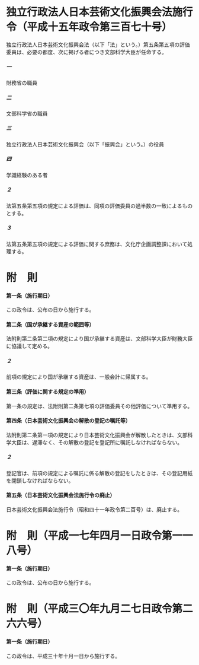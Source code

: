 # 独立行政法人日本芸術文化振興会法施行令（平成十五年政令第三百七十号）
独立行政法人日本芸術文化振興会法（以下「法」という。）第五条第五項の評価委員は、必要の都度、次に掲げる者につき文部科学大臣が任命する。
##### 一
財務省の職員
##### 二
文部科学省の職員
##### 三
独立行政法人日本芸術文化振興会（以下「振興会」という。）の役員
##### 四
学識経験のある者
##### ２
法第五条第五項の規定による評価は、同項の評価委員の過半数の一致によるものとする。
##### ３
法第五条第五項の規定による評価に関する庶務は、文化庁企画調整課において処理する。
# 附　則
#### 第一条（施行期日）
この政令は、公布の日から施行する。
#### 第二条（国が承継する資産の範囲等）
法附則第二条第二項の規定により国が承継する資産は、文部科学大臣が財務大臣に協議して定める。
##### ２
前項の規定により国が承継する資産は、一般会計に帰属する。
#### 第三条（評価に関する規定の準用）
第一条の規定は、法附則第二条第七項の評価委員その他評価について準用する。
#### 第四条（日本芸術文化振興会の解散の登記の嘱託等）
法附則第二条第一項の規定により日本芸術文化振興会が解散したときは、文部科学大臣は、遅滞なく、その解散の登記を登記所に嘱託しなければならない。
##### ２
登記官は、前項の規定による嘱託に係る解散の登記をしたときは、その登記用紙を閉鎖しなければならない。
#### 第五条（日本芸術文化振興会法施行令の廃止）
日本芸術文化振興会法施行令（昭和四十一年政令第二百号）は、廃止する。
# 附　則（平成一七年四月一日政令第一一八号）
#### 第一条（施行期日）
この政令は、公布の日から施行する。
# 附　則（平成三〇年九月二七日政令第二六六号）
#### 第一条（施行期日）
この政令は、平成三十年十月一日から施行する。
